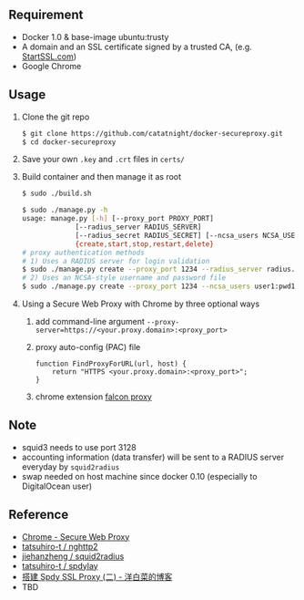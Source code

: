 ## Requirement
+ Docker 1.0 & base-image ubuntu:trusty
+ A domain and an SSL certificate signed by a trusted CA, (e.g. [StartSSL.com](https://www.startssl.com))
+ Google Chrome

## Usage
1. Clone the git repo

	```bash
	$ git clone https://github.com/catatnight/docker-secureproxy.git
	$ cd docker-secureproxy
	```

2. Save your own ```.key``` and ```.crt``` files in ```certs/```
3. Build container and then manage it as root

	```bash
	$ sudo ./build.sh

	$ sudo ./manage.py -h
	usage: manage.py [-h] [--proxy_port PROXY_PORT]
				 [--radius_server RADIUS_SERVER]
				 [--radius_secret RADIUS_SECRET] [--ncsa_users NCSA_USERS]
				 {create,start,stop,restart,delete}
	# proxy authentication methods
	# 1) Uses a RADIUS server for login validation
	$ sudo ./manage.py create --proxy_port 1234 --radius_server radius.example.com --radius_secret radpass
	# 2) Uses an NCSA-style username and password file
	$ sudo ./manage.py create --proxy_port 1234 --ncsa_users user1:pwd1,user2:pwd2
	```

4. Using a Secure Web Proxy with Chrome by three optional ways
	1. add command-line argument ```--proxy-server=https://<your.proxy.domain>:<proxy_port>```
	2. proxy auto-config (PAC) file

		```
		function FindProxyForURL(url, host) {
			return "HTTPS <your.proxy.domain>:<proxy_port>";
		}
		```
	3. chrome extension [falcon proxy](https://chrome.google.com/webstore/detail/falcon-proxy/gchhimlnjdafdlkojbffdkogjhhkdepf)


## Note
+ squid3 needs to use port 3128
+ accounting information (data transfer) will be sent to a RADIUS server everyday by ```squid2radius```
+ swap needed on host machine since docker 0.10 (especially to DigitalOcean user)

## Reference
+ [Chrome - Secure Web Proxy](http://www.chromium.org/developers/design-documents/secure-web-proxy)
+ [tatsuhiro-t / nghttp2](https://github.com/tatsuhiro-t/nghttp2)
+ [jiehanzheng / squid2radius](https://github.com/jiehanzheng/squid2radius)
+ [tatsuhiro-t / spdylay](https://github.com/tatsuhiro-t/spdylay)
+ [搭建 Spdy SSL Proxy (二) - 洋白菜的博客](http://blog.chaiyalin.com/2013/07/spdy-ssl-proxy-2.html)
+ TBD
